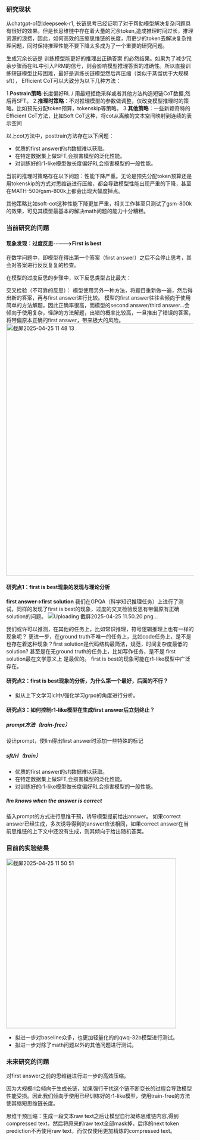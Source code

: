 ### 研究现状
从chatgpt-o1到deepseek-r1, 长链思考已经证明了对于帮助模型解决复杂问题具有很好的效果。但是长思维链中存在着大量的冗余token,造成推理时间过长，推理资源的浪费，因此，如何高效的压缩思维链的长度，用更少的token去解决复杂推理问题，同时保持推理性能不要下降太多成为了一个重要的研究问题。

生成冗余长链是 训练模型能更好的推理出正确答案 的必然结果。如果为了减少冗余步骤而在RL中引入PRM的信号，则会影响模型推理答案的准确性。所以直接训练短链模型比较困难，最好是训练长链模型然后再压缩（类似于蒸馏优于大规模sft）， Efficient CoT可以大致分为以下几种方法：

1.**Postrain策略**:长度偏好RL / 用最短拒绝采样或者其他方法构造短链CoT数据,然后再SFT。
2.**推理时策略**：不对推理模型的参数做调整，仅改变模型推理时的策略。比如预先分配token预算，tokenskip等策略。
3.**其他策略**：一些新颖奇特的Efficient CoT方法，比如Soft CoT这种，将cot从离散的文本空间映射到连续的表示空间

以上cot方法中，posttrain方法存在以下问题：
- 优质的first answer的sft数据难以获取。
- 在特定数据集上做SFT,会损害模型的泛化性能。
- 对训练好的r1-like模型做长度偏好RL会损害模型的一般性能。

当前的推理时策略存在以下问题：性能下降严重。无论是预先分配token预算还是用tokenskip的方式对思维链进行压缩，都会导致模型性能出现严重的下降，甚至在MATH-500/gsm-800k上都会出现大幅度掉点。

其他策略比如soft-cot这种性能下降更加严重，相关工作甚至只测试了gsm-800k的效果，可见其模型最基本的解决math问题的能力十分糟糕。

### 当前研究的问题
#### 现象发现：过度反思----->First is best
在数学问题中，即模型在得出第一个答案（first answer）之后不会停止思考，其会对答案进行反反复复的检查。

在模型的过度反思的步骤中，以下反思类型占比最大：

交叉检验（不可靠的反思）：
模型使用另外一种方法，将题目重新做一遍，然后得出新的答案，再与first answer进行比较。
模型的first answer往往会倾向于使用简单的方法解题，因此正确率很高，而模型的second answer/third answer...会倾向于使用复杂，怪辟的方法解题，出错的概率比较高，一旦推出了错误的答案，将带偏原本正确的first answer，带来极大的风险。
<img width="677" alt="截屏2025-04-25 11 48 13" src="https://github.com/user-attachments/assets/5a5ee60e-5b00-488c-8d34-369e4f066ee3" />

#### 研究点1：first is best现象的发现与理论分析
**first answer->first solution**
我们在GPQA（科学知识推理任务）上进行了测试，同样的发现了first is best的现象，过度的交叉检验反思有带偏原有正确solution的问题。
![Uploading 截屏2025-04-25 11.50.20.png…]()


我们或许可以推测，在其他的任务上，比如常识推理，符号逻辑推理上也有一样的现象呢？
更进一步，在ground truth不唯一的任务上，比如code任务上，是不是也存在着这种现象？first solution是代码结构最简洁，规范，时间复杂度最低的solution?
甚至是在无ground truth的任务上，比如写作任务，是不是 first solution最在文学意义上 是最优的。
first is best的现象可能在r1-like模型中广泛存在。
#### 研究点2：first is best现象的分析，为什么第一个最好，后面的不行？
- 拟从上下文学习icl中/强化学习grpo的角度进行分析。
#### 研究点3：如何控制r1-like模型在生成first answer后立刻终止？
##### prompt方法（train-free）
设计prompt，使llm得出first answer时添加一些特殊的标记
##### sft/rl（train）
- 优质的first answer的sft数据难以获取。
- 在特定数据集上做SFT,会损害模型的泛化性能。
- 对训练好的r1-like模型做长度偏好RL会损害模型的一般性能。
##### llm knows when the answer is correct
插入prompt的方式进行思维干预，诱导模型提前给出answer。
如果correct answer已经生成，多次诱导得到的answer应该相同，如果correct answer在当前思维链的上下文中还没有生成，则其倾向于给出随机答案。

### 目前的实验结果
<img width="456" alt="截屏2025-04-25 11 50 51" src="https://github.com/user-attachments/assets/76f79519-2be6-4091-aaec-c6ff25d430d7" />


- 拟进一步对baseline众多，也更加轻量化的的qwq-32b模型进行测试。
- 拟进一步对除了math问题以外的其他问题进行测试。
### 未来研究的问题
对first answer之前的思维链进行进一步的高效压缩。

因为大规模rl会倾向于生成长链，如果强行干扰这个链不断变长的过程会导致模型性能受损。因此我们倾向于使用已经训练好的r1-like模型，使用train-free的方法使其缩短思维链长度。

思维干预压缩：生成一段文本raw text之后让模型自行凝练思维链内容,得到compressed text，然后将原来的raw text全部mask掉，后序的next token prediction不再使用raw text，而仅仅使用更加精炼的compressed text。
